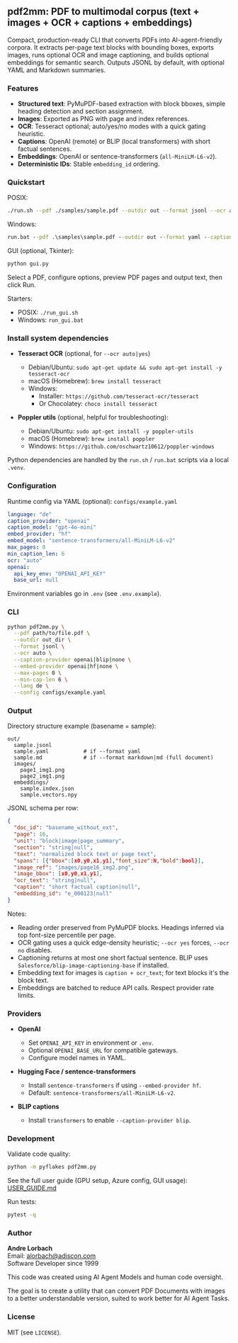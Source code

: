 ## pdf2mm: PDF to multimodal corpus (text + images + OCR + captions + embeddings)

Compact, production-ready CLI that converts PDFs into AI-agent-friendly corpora. It extracts per-page text blocks with bounding boxes, exports images, runs optional OCR and image captioning, and builds optional embeddings for semantic search. Outputs JSONL by default, with optional YAML and Markdown summaries.

### Features
- **Structured text**: PyMuPDF-based extraction with block bboxes, simple heading detection and section assignment.
- **Images**: Exported as PNG with page and index references.
- **OCR**: Tesseract optional; auto/yes/no modes with a quick gating heuristic.
- **Captions**: OpenAI (remote) or BLIP (local transformers) with short factual sentences.
- **Embeddings**: OpenAI or sentence-transformers (`all-MiniLM-L6-v2`).
- **Deterministic IDs**: Stable `embedding_id` ordering.

### Quickstart

POSIX:
```bash
./run.sh --pdf ./samples/sample.pdf --outdir out --format jsonl --ocr auto --caption-provider none --embed-provider hf
```

Windows:
```bat
run.bat --pdf .\samples\sample.pdf --outdir out --format yaml --caption-provider openai --embed-provider none
```

GUI (optional, Tkinter):
```bash
python gui.py
```
Select a PDF, configure options, preview PDF pages and output text, then click Run.

Starters:
- POSIX: `./run_gui.sh`
- Windows: `run_gui.bat`

### Install system dependencies

- **Tesseract OCR** (optional, for `--ocr auto|yes`)
  - Debian/Ubuntu: `sudo apt-get update && sudo apt-get install -y tesseract-ocr`
  - macOS (Homebrew): `brew install tesseract`
  - Windows:
    - Installer: `https://github.com/tesseract-ocr/tesseract`
    - Or Chocolatey: `choco install tesseract`

- **Poppler utils** (optional, helpful for troubleshooting):
  - Debian/Ubuntu: `sudo apt-get install -y poppler-utils`
  - macOS (Homebrew): `brew install poppler`
  - Windows: `https://github.com/oschwartz10612/poppler-windows`

Python dependencies are handled by the `run.sh` / `run.bat` scripts via a local `.venv`.

### Configuration

Runtime config via YAML (optional): `configs/example.yaml`
```yaml
language: "de"
caption_provider: "openai"
caption_model: "gpt-4o-mini"
embed_provider: "hf"
embed_model: "sentence-transformers/all-MiniLM-L6-v2"
max_pages: 0
min_caption_len: 6
ocr: "auto"
openai:
  api_key_env: "OPENAI_API_KEY"
  base_url: null
```

Environment variables go in `.env` (see `.env.example`).

### CLI

```bash
python pdf2mm.py \
  --pdf path/to/file.pdf \
  --outdir out_dir \
  --format jsonl \
  --ocr auto \
  --caption-provider openai|blip|none \
  --embed-provider openai|hf|none \
  --max-pages 0 \
  --min-cap-len 6 \
  --lang de \
  --config configs/example.yaml
```

### Output

Directory structure example (basename = sample):
```
out/
  sample.jsonl
  sample.yaml           # if --format yaml
  sample.md             # if --format markdown|md (full document)
  images/
    page1_img1.png
    page2_img1.png
  embeddings/
    sample.index.json
    sample.vectors.npy
```

JSONL schema per row:
```json
{
  "doc_id": "basename_without_ext",
  "page": 16,
  "unit": "block|image|page_summary",
  "section": "string|null",
  "text": "normalized block text or page text",
  "spans": [{"bbox":[x0,y0,x1,y1],"font_size":N,"bold":bool}],
  "image_ref": "images/page16_img2.png",
  "image_bbox": [x0,y0,x1,y1],
  "ocr_text": "string|null",
  "caption": "short factual caption|null",
  "embedding_id": "e_000123|null"
}
```

Notes:
- Reading order preserved from PyMuPDF blocks. Headings inferred via top font-size percentile per page.
- OCR gating uses a quick edge-density heuristic; `--ocr yes` forces, `--ocr no` disables.
- Captioning returns at most one short factual sentence. BLIP uses `Salesforce/blip-image-captioning-base` if installed.
- Embedding text for images is `caption + ocr_text`; for text blocks it's the block text.
- Embeddings are batched to reduce API calls. Respect provider rate limits.

### Providers

- **OpenAI**
  - Set `OPENAI_API_KEY` in environment or `.env`.
  - Optional `OPENAI_BASE_URL` for compatible gateways.
  - Configure model names in YAML.

- **Hugging Face / sentence-transformers**
  - Install `sentence-transformers` if using `--embed-provider hf`.
  - Default: `sentence-transformers/all-MiniLM-L6-v2`.

- **BLIP captions**
  - Install `transformers` to enable `--caption-provider blip`.

### Development

Validate code quality:
```bash
python -m pyflakes pdf2mm.py
```

See the full user guide (GPU setup, Azure config, GUI usage): [USER_GUIDE.md](USER_GUIDE.md)

Run tests:
```bash
pytest -q
```

### Author

**Andre Lorbach**  
Email: [alorbach@adiscon.com](mailto:alorbach@adiscon.com)  
Software Developer since 1999

This code was created using AI Agent Models and human code oversight.

The goal is to create a utility that can convert PDF Documents with images to a better understandable version, suited to work better for AI Agent Tasks.

### License

MIT (see `LICENSE`).

